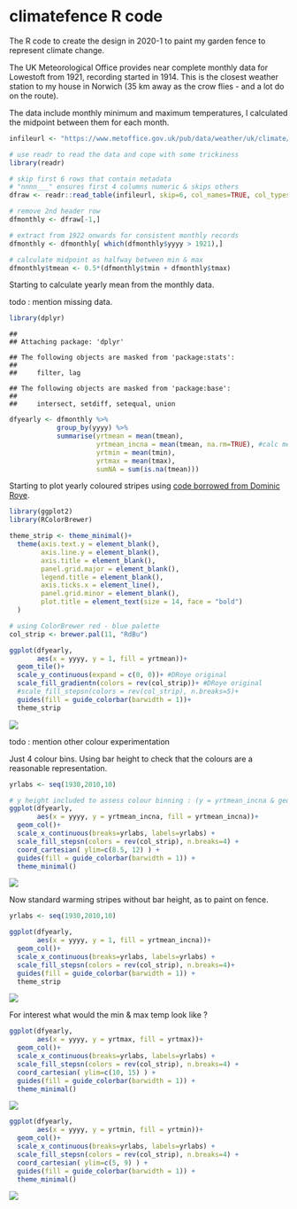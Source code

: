 climatefence R code
================

The R code to create the design in 2020-1 to paint my garden fence to
represent climate change.

The UK Meteorological Office provides near complete monthly data for
Lowestoft from 1921, recording started in 1914. This is the closest
weather station to my house in Norwich (35 km away as the crow flies -
and a lot do on the route).

The data include monthly minimum and maximum temperatures, I calculated
the midpoint between them for each month.

``` r
infileurl <- "https://www.metoffice.gov.uk/pub/data/weather/uk/climate/stationdata/lowestoftdata.txt"

# use readr to read the data and cope with some trickiness
library(readr)

# skip first 6 rows that contain metadata
# "nnnn___" ensures first 4 columns numeric & skips others
dfraw <- readr::read_table(infileurl, skip=6, col_names=TRUE, col_types="nnnn___")

# remove 2nd header row
dfmonthly <- dfraw[-1,]

# extract from 1922 onwards for consistent monthly records
dfmonthly <- dfmonthly[ which(dfmonthly$yyyy > 1921),]

# calculate midpoint as halfway between min & max
dfmonthly$tmean <- 0.5*(dfmonthly$tmin + dfmonthly$tmax)
```

Starting to calculate yearly mean from the monthly data.

todo : mention missing data.

``` r
library(dplyr)
```

    ## 
    ## Attaching package: 'dplyr'

    ## The following objects are masked from 'package:stats':
    ## 
    ##     filter, lag

    ## The following objects are masked from 'package:base':
    ## 
    ##     intersect, setdiff, setequal, union

``` r
dfyearly <- dfmonthly %>%
            group_by(yyyy) %>%
            summarise(yrtmean = mean(tmean),
                      yrtmean_incna = mean(tmean, na.rm=TRUE), #calc means without missing months
                      yrtmin = mean(tmin),
                      yrtmax = mean(tmax),
                      sumNA = sum(is.na(tmean)))
```

Starting to plot yearly coloured stripes using [code borrowed from
Dominic
Roye](https://dominicroye.github.io/en/2018/how-to-create-warming-stripes-in-r/).

``` r
library(ggplot2)
library(RColorBrewer)

theme_strip <- theme_minimal()+
  theme(axis.text.y = element_blank(),
        axis.line.y = element_blank(),
        axis.title = element_blank(),
        panel.grid.major = element_blank(),
        legend.title = element_blank(),
        axis.ticks.x = element_line(),
        panel.grid.minor = element_blank(),
        plot.title = element_text(size = 14, face = "bold")
  )

# using ColorBrewer red - blue palette
col_strip <- brewer.pal(11, "RdBu")

ggplot(dfyearly,
       aes(x = yyyy, y = 1, fill = yrtmean))+
  geom_tile()+
  scale_y_continuous(expand = c(0, 0))+ #DRoye original
  scale_fill_gradientn(colors = rev(col_strip))+ #DRoye original
  #scale_fill_stepsn(colors = rev(col_strip), n.breaks=5)+
  guides(fill = guide_colorbar(barwidth = 1))+
  theme_strip
```

![](climatefence-R-code_files/figure-gfm/first-warming-stripes-1.png)<!-- -->

todo : mention other colour experimentation

Just 4 colour bins. Using bar height to check that the colours are a
reasonable representation.

``` r
yrlabs <- seq(1930,2010,10)

# y height included to assess colour binning : (y = yrtmean_incna & geom_col())
ggplot(dfyearly,
       aes(x = yyyy, y = yrtmean_incna, fill = yrtmean_incna))+
  geom_col()+
  scale_x_continuous(breaks=yrlabs, labels=yrlabs) +
  scale_fill_stepsn(colors = rev(col_strip), n.breaks=4) +
  coord_cartesian( ylim=c(8.5, 12) ) +
  guides(fill = guide_colorbar(barwidth = 1)) +
  theme_minimal()
```

![](climatefence-R-code_files/figure-gfm/warming-stripes-4colours-height-1.png)<!-- -->

Now standard warming stripes without bar height, as to paint on fence.

``` r
yrlabs <- seq(1930,2010,10)

ggplot(dfyearly,
       aes(x = yyyy, y = 1, fill = yrtmean_incna))+
  geom_col()+
  scale_x_continuous(breaks=yrlabs, labels=yrlabs) +
  scale_fill_stepsn(colors = rev(col_strip), n.breaks=4)+
  guides(fill = guide_colorbar(barwidth = 1)) +
  theme_strip
```

![](climatefence-R-code_files/figure-gfm/warming-stripes-4colours-1.png)<!-- -->

For interest what would the min & max temp look like ?

``` r
ggplot(dfyearly,
       aes(x = yyyy, y = yrtmax, fill = yrtmax))+
  geom_col()+
  scale_x_continuous(breaks=yrlabs, labels=yrlabs) +
  scale_fill_stepsn(colors = rev(col_strip), n.breaks=4) +
  coord_cartesian( ylim=c(10, 15) ) +
  guides(fill = guide_colorbar(barwidth = 1)) +
  theme_minimal()
```

![](climatefence-R-code_files/figure-gfm/warming-stripes-4-tmax-1.png)<!-- -->

``` r
ggplot(dfyearly,
       aes(x = yyyy, y = yrtmin, fill = yrtmin))+
  geom_col()+
  scale_x_continuous(breaks=yrlabs, labels=yrlabs) +
  scale_fill_stepsn(colors = rev(col_strip), n.breaks=4) +
  coord_cartesian( ylim=c(5, 9) ) +
  guides(fill = guide_colorbar(barwidth = 1)) +
  theme_minimal()
```

![](climatefence-R-code_files/figure-gfm/warming-stripes-4-tmin-1.png)<!-- -->
